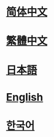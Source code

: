 # [简体中文](https://github.com/Rockycuxin/rockycuxin.github.io/blob/master/README/cn.md)
# [繁體中文](https://github.com/Rockycuxin/rockycuxin.github.io/blob/master/README/cn-1.md)
# [日本語](https://github.com/Rockycuxin/rockycuxin.github.io/blob/master/README/ja.md)
# [English](https://github.com/Rockycuxin/rockycuxin.github.io/blob/master/README/en.md)
# [한국어](https://github.com/Rockycuxin/rockycuxin.github.io/blob/master/README/korea.md)

